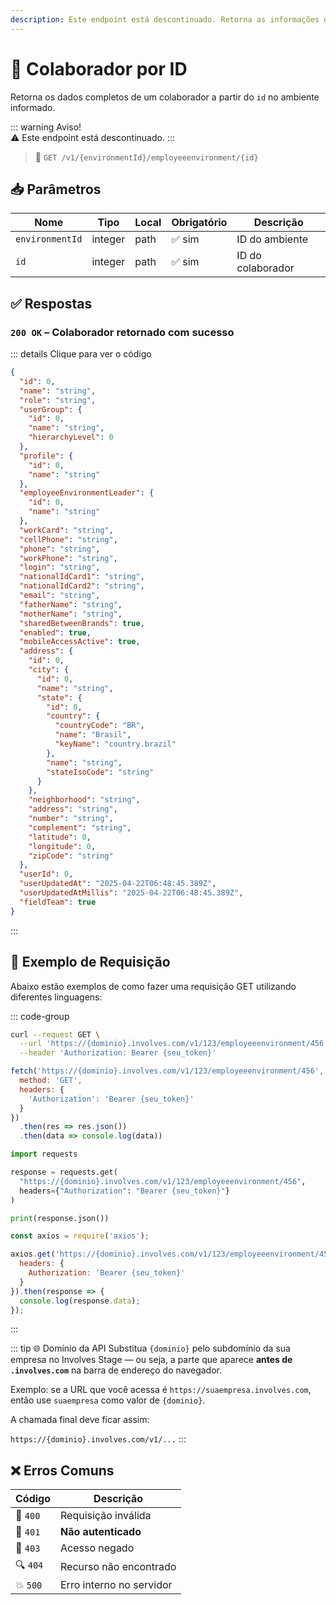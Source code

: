 ```yaml
---
description: Este endpoint está descontinuado. Retorna as informações do colaborador de acordo com o ID do colaborador especificado.
---
```


# 📄 Colaborador por ID

Retorna os dados completos de um colaborador a partir do `id` no ambiente informado.

::: warning Aviso!   
⚠️ Este endpoint está descontinuado.
:::

> 🔗 `GET /v1/{environmentId}/employeeenvironment/{id}`

## 📥 Parâmetros

| Nome            | Tipo    | Local | Obrigatório | Descrição         |
| --------------- | ------- | ----- | ----------- | ----------------- |
| `environmentId` | integer | path  | ✅ sim       | ID do ambiente    |
| `id`            | integer | path  | ✅ sim       | ID do colaborador |


## ✅ Respostas

### `200 OK` – Colaborador retornado com sucesso

::: details Clique para ver o código
```json
{
  "id": 0,
  "name": "string",
  "role": "string",
  "userGroup": {
    "id": 0,
    "name": "string",
    "hierarchyLevel": 0
  },
  "profile": {
    "id": 0,
    "name": "string"
  },
  "employeeEnvironmentLeader": {
    "id": 0,
    "name": "string"
  },
  "workCard": "string",
  "cellPhone": "string",
  "phone": "string",
  "workPhone": "string",
  "login": "string",
  "nationalIdCard1": "string",
  "nationalIdCard2": "string",
  "email": "string",
  "fatherName": "string",
  "motherName": "string",
  "sharedBetweenBrands": true,
  "enabled": true,
  "mobileAccessActive": true,
  "address": {
    "id": 0,
    "city": {
      "id": 0,
      "name": "string",
      "state": {
        "id": 0,
        "country": {
          "countryCode": "BR",
          "name": "Brasil",
          "keyName": "country.brazil"
        },
        "name": "string",
        "stateIsoCode": "string"
      }
    },
    "neighborhood": "string",
    "address": "string",
    "number": "string",
    "complement": "string",
    "latitude": 0,
    "longitude": 0,
    "zipCode": "string"
  },
  "userId": 0,
  "userUpdatedAt": "2025-04-22T06:48:45.389Z",
  "userUpdatedAtMillis": "2025-04-22T06:48:45.389Z",
  "fieldTeam": true
}
```
:::


## 📘 Exemplo de Requisição

Abaixo estão exemplos de como fazer uma requisição GET utilizando diferentes linguagens:

::: code-group

```bash [🟢 cURL]
curl --request GET \
  --url 'https://{dominio}.involves.com/v1/123/employeeenvironment/456' \
  --header 'Authorization: Bearer {seu_token}'
```

```js [🟡 JavaScript]
fetch('https://{dominio}.involves.com/v1/123/employeeenvironment/456', {
  method: 'GET',
  headers: {
    'Authorization': 'Bearer {seu_token}'
  }
})
  .then(res => res.json())
  .then(data => console.log(data))
```

```python [🔵 Python]
import requests

response = requests.get(
  "https://{dominio}.involves.com/v1/123/employeeenvironment/456",
  headers={"Authorization": "Bearer {seu_token}"}
)

print(response.json())
```

```js [🟣 Node.js]
const axios = require('axios');

axios.get('https://{dominio}.involves.com/v1/123/employeeenvironment/456', {
  headers: {
    Authorization: 'Bearer {seu_token}'
  }
}).then(response => {
  console.log(response.data);
});
```

:::

::: tip 🌐 Domínio da API
Substitua `{dominio}` pelo subdomínio da sua empresa no Involves Stage — ou seja, a parte que aparece **antes de `.involves.com`** na barra de endereço do navegador.

Exemplo: se a URL que você acessa é `https://suaempresa.involves.com`, então use `suaempresa` como valor de `{dominio}`.

A chamada final deve ficar assim:

`https://{dominio}.involves.com/v1/...`
:::


## ❌ Erros Comuns

| Código | Descrição                     |
|--------|-------------------------------|
| 🔴 `400`  | Requisição inválida           |
| 🔐 `401`  | **Não autenticado**           |
| 🚫 `403`  | Acesso negado                 |
| 🔍 `404`  | Recurso não encontrado        |
| 💥 `500`  | Erro interno no servidor      |
